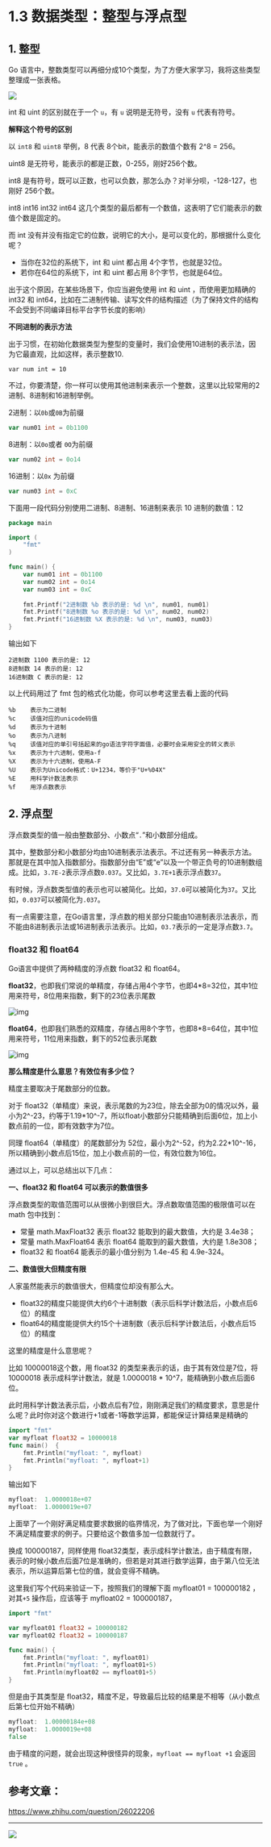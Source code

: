 # 1.3 数据类型：整型与浮点型

## 1. 整型

Go 语言中，整数类型可以再细分成10个类型，为了方便大家学习，我将这些类型整理成一张表格。

![](http://image.python-online.cn/20200120204329.png)


int 和 uint 的区别就在于一个 `u`，有 `u` 说明是无符号，没有 `u` 代表有符号。

**解释这个符号的区别**

以 `int8` 和 `uint8` 举例，8 代表 8个bit，能表示的数值个数有 2^8 = 256。

uint8 是无符号，能表示的都是正数，0-255，刚好256个数。

int8 是有符号，既可以正数，也可以负数，那怎么办？对半分呗，-128-127，也刚好 256个数。



int8 int16 int32 int64 这几个类型的最后都有一个数值，这表明了它们能表示的数值个数是固定的。

而 int 没有并没有指定它的位数，说明它的大小，是可以变化的，那根据什么变化呢？

- 当你在32位的系统下，int 和 uint 都占用 4个字节，也就是32位。
- 若你在64位的系统下，int 和 uint 都占用 8个字节，也就是64位。

出于这个原因，在某些场景下，你应当避免使用 int 和 uint ，而使用更加精确的 int32 和 int64，比如在二进制传输、读写文件的结构描述（为了保持文件的结构不会受到不同编译目标平台字节长度的影响）

**不同进制的表示方法**

出于习惯，在初始化数据类型为整型的变量时，我们会使用10进制的表示法，因为它最直观，比如这样，表示整数10.

```
var num int = 10
```

不过，你要清楚，你一样可以使用其他进制来表示一个整数，这里以比较常用的2进制、8进制和16进制举例。

2进制：以`0b`或`0B`为前缀

```go
var num01 int = 0b1100
```

8进制：以`0o`或者 `0O`为前缀

```go
var num02 int = 0o14
```

16进制：以`0x` 为前缀

```go
var num03 int = 0xC
```



下面用一段代码分别使用二进制、8进制、16进制来表示 10 进制的数值：12

```go
package main

import (
	"fmt"
)

func main() {
	var num01 int = 0b1100
	var num02 int = 0o14
	var num03 int = 0xC
    
	fmt.Printf("2进制数 %b 表示的是: %d \n", num01, num01)
	fmt.Printf("8进制数 %o 表示的是: %d \n", num02, num02)
	fmt.Printf("16进制数 %X 表示的是: %d \n", num03, num03)
}
```

输出如下

```
2进制数 1100 表示的是: 12 
8进制数 14 表示的是: 12 
16进制数 C 表示的是: 12 
```



以上代码用过了 fmt 包的格式化功能，你可以参考这里去看上面的代码

```
%b    表示为二进制
%c    该值对应的unicode码值
%d    表示为十进制
%o    表示为八进制
%q    该值对应的单引号括起来的go语法字符字面值，必要时会采用安全的转义表示
%x    表示为十六进制，使用a-f
%X    表示为十六进制，使用A-F
%U    表示为Unicode格式：U+1234，等价于"U+%04X"
%E    用科学计数法表示
%f    用浮点数表示
```



## 2. 浮点型

浮点数类型的值一般由整数部分、小数点“`.`”和小数部分组成。

其中，整数部分和小数部分均由10进制表示法表示。不过还有另一种表示方法。那就是在其中加入指数部分。指数部分由“E”或“e”以及一个带正负号的10进制数组成。比如，`3.7E-2`表示浮点数`0.037`。又比如，`3.7E+1`表示浮点数`37`。

有时候，浮点数类型值的表示也可以被简化。比如，`37.0`可以被简化为`37`。又比如，`0.037`可以被简化为`.037`。

 有一点需要注意，在Go语言里，浮点数的相关部分只能由10进制表示法表示，而不能由8进制表示法或16进制表示法表示。比如，`03.7`表示的一定是浮点数`3.7`。

### float32 和 float64

Go语言中提供了两种精度的浮点数 float32 和 float64。

**float32**，也即我们常说的单精度，存储占用4个字节，也即4*8=32位，其中1位用来符号，8位用来指数，剩下的23位表示尾数

![img](https://pic4.zhimg.com/80/v2-749cc641eb4d5dafd085e8c23f8826aa_hd.jpg)

**float64**，也即我们熟悉的双精度，存储占用8个字节，也即8*8=64位，其中1位用来符号，11位用来指数，剩下的52位表示尾数

![img](https://pic2.zhimg.com/80/v2-48240f0e1e0dd33ec89100cbe2d30707_hd.jpg)

**那么精度是什么意思？有效位有多少位？**

精度主要取决于尾数部分的位数。

对于 float32（单精度）来说，表示尾数的为23位，除去全部为0的情况以外，最小为2^-23，约等于1.19*10^-7，所以float小数部分只能精确到后面6位，加上小数点前的一位，即有效数字为7位。

同理 float64（单精度）的尾数部分为 52位，最小为2^-52，约为2.22*10^-16，所以精确到小数点后15位，加上小数点前的一位，有效位数为16位。



通过以上，可以总结出以下几点：

**一、float32 和 float64 可以表示的数值很多**

浮点数类型的取值范围可以从很微小到很巨大。浮点数取值范围的极限值可以在 math 包中找到：

- 常量 math.MaxFloat32 表示 float32 能取到的最大数值，大约是 3.4e38；
- 常量 math.MaxFloat64 表示 float64 能取到的最大数值，大约是 1.8e308；
- float32 和 float64 能表示的最小值分别为 1.4e-45 和 4.9e-324。

**二、数值很大但精度有限**

人家虽然能表示的数值很大，但精度位却没有那么大。

- float32的精度只能提供大约6个十进制数（表示后科学计数法后，小数点后6位）的精度
- float64的精度能提供大约15个十进制数（表示后科学计数法后，小数点后15位）的精度



这里的精度是什么意思呢？

比如 10000018这个数，用 float32 的类型来表示的话，由于其有效位是7位，将10000018 表示成科学计数法，就是 1.0000018 * 10^7，能精确到小数点后面6位。

此时用科学计数法表示后，小数点后有7位，刚刚满足我们的精度要求，意思是什么呢？此时你对这个数进行+1或者-1等数学运算，都能保证计算结果是精确的

```go
import "fmt"
var myfloat float32 = 10000018
func main()  {
	fmt.Println("myfloat: ", myfloat)
	fmt.Println("myfloat: ", myfloat+1)
}
```

输出如下

```go
myfloat:  1.0000018e+07
myfloat:  1.0000019e+07
```



上面举了一个刚好满足精度要求数据的临界情况，为了做对比，下面也举一个刚好不满足精度要求的例子。只要给这个数值多加一位数就行了。

换成 100000187，同样使用 float32类型，表示成科学计数法，由于精度有限，表示的时候小数点后面7位是准确的，但若是对其进行数学运算，由于第八位无法表示，所以运算后第七位的值，就会变得不精确。

这里我们写个代码来验证一下，按照我们的理解下面 myfloat01 = 100000182 ，对其`+5` 操作后，应该等于 myfloat02 = 100000187，

```go
import "fmt"

var myfloat01 float32 = 100000182
var myfloat02 float32 = 100000187

func main() {
	fmt.Println("myfloat: ", myfloat01)
	fmt.Println("myfloat: ", myfloat01+5)
	fmt.Println(myfloat02 == myfloat01+5)
}
```

但是由于其类型是 float32，精度不足，导致最后比较的结果是不相等（从小数点后第七位开始不精确）

```go
myfloat:  1.00000184e+08
myfloat:  1.0000019e+08
false
```

由于精度的问题，就会出现这种很怪异的现象，`myfloat == myfloat +1` 会返回 `true` 。



## 参考文章：

https://www.zhihu.com/question/26022206





---

![](http://image.python-online.cn/20200315144434.png)


